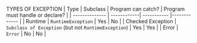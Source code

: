 TYPES OF EXCEPTION
| Type | Subclass | Program can catch? | Program must handle or declare? |
| -------------- | ------------| ----------- |------------- |
| Runtime | `RuntimeException` | Yes | No |
| Checked Exception | `Subclass of Exception` (but not `RuntimeException`) | Yes | Yes |
| Error | `Error` | No | No |

